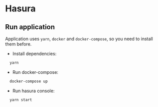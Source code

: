 # Hasura

## Run application

Application uses `yarn`, `docker` and `docker-compose`, so you need to install them before.

- Install dependencies:

```bash
  yarn
```

- Run docker-compose:

```bash
  docker-compose up
```

- Run hasura console:

```bash
  yarn start
```